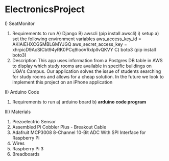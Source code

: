 # ElectronicsProject

I) SeatMonitor
   1. Requirements to run
      A) Django
      B) awscli (pip install awscli)
         i) setup
            a) set the following environment variables
               aws_access_key_id = AKIAIEHXCGSMBLGMYJGQ
               aws_secret_access_key = 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
      C) boto3 (pip install boto3)
   2. Description
      This app uses information from a Postgres DB table in AWS to display which study rooms are available in specific buildings on UGA's Campus.
      Our application solves the issue of students searching for study rooms and allows for a cheap solution. In the future we look to implement
      this project on an iPhone application

II) Arduino Code
   1. Requirements to run
      a) arduino board
      b) **arduino code program**

III) Materials
   1. Piezoelectric Sensor 
   2. Assembled Pi Cobbler Plus - Breakout Cable
   3. Adafruit MCP3008 8-Channel 10-Bit ADC With SPI Interface for Raspberry Pi
   4. Wires
   5. Raspberry Pi 3	
   6. Breadboards

